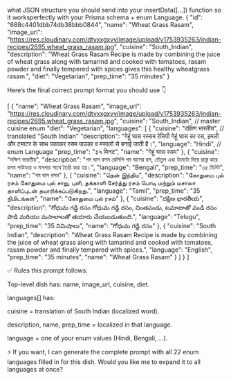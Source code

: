  what JSON structure you should send into your insertData([...]) function so it worksperfectly with your Prisma schema + enum Language.
   {
        "id": "688c4401dbb74db38bbb0844",
        "name": "Wheat Grass Rasam",
        "image_url": "https://res.cloudinary.com/dtvxxgxvv/image/upload/v1753935263/indian-recipes/2695.wheat_grass_rasam.jpg",
        "cuisine": "South_Indian",
        "description": "Wheat Grass Rasam Recipe is made by combining the juice of wheat grass along with tamarind and cooked with tomatoes, rasam powder and finally tempered with spices gives this healthy wheatgrass rasam.",
        "diet": "Vegetarian",
        "prep_time": "35 minutes"
    }

Here’s the final correct prompt format you should use 👇

[
  {
    "name": "Wheat Grass Rasam",
    "image_url": "https://res.cloudinary.com/dtvxxgxvv/image/upload/v1753935263/indian-recipes/2695.wheat_grass_rasam.jpg",
    "cuisine": "South_Indian",   // master cuisine enum
    "diet": "Vegetarian",
    "languages": [
      {
        "cuisine": "दक्षिण भारतीय",   // translated "South Indian"
        "description": "गेहूं घास रस्सम रेसिपी गेहूं घास का रस, इमली और टमाटर के साथ पकाकर रसम पाउडर व मसालों से बनाई जाती है।",
        "language": "Hindi",          // enum Language
        "prep_time": "३५ मिनट",
        "name": "गेहूं घास रसम"
      },
      {
        "cuisine": "দক্ষিণ ভারতীয়",
        "description": "গম ঘাস রসম রেসিপি গম ঘাসের রস, তেঁতুল এবং টমেটো দিয়ে রান্না করে রসম পাউডার ও মসলার সাথে তৈরি করা হয়।",
        "language": "Bengali",
        "prep_time": "৩৫ মিনিট",
        "name": "গম ঘাস রসম"
      },
      {
        "cuisine": "தென் இந்திய",
        "description": "கோதுமை புல் ரசம் கோதுமை புல் சாறு, புளி, தக்காளி சேர்த்து ரசம் பொடி மற்றும் மசாலா தாளிப்புடன் தயாரிக்கப்படுகிறது.",
        "language": "Tamil",
        "prep_time": "35 நிமிடங்கள்",
        "name": "கோதுமை புல் ரசம்"
      },
      {
        "cuisine": "దక్షిణ భారతీయ",
        "description": "గోధుమ గడ్డి రసం గోధుమ గడ్డి రసం, చింతపండు, టమాటాతో వండి రసం పొడి మరియు మసాలాలతో తయారు చేయబడుతుంది.",
        "language": "Telugu",
        "prep_time": "35 నిమిషాలు",
        "name": "గోధుమ గడ్డి రసం"
      },
      {
        "cuisine": "South Indian",
        "description": "Wheat Grass Rasam Recipe is made by combining the juice of wheat grass along with tamarind and cooked with tomatoes, rasam powder and finally tempered with spices.",
        "language": "English",
        "prep_time": "35 minutes",
        "name": "Wheat Grass Rasam"
      }
    ]
  }
]


✅ Rules this prompt follows:

Top-level dish has: name, image_url, cuisine, diet.

languages[] has:

cuisine = translation of South Indian (localized word).

description, name, prep_time = localized in that language.

language = one of your enum values (Hindi, Bengali, …).

⚡ If you want, I can generate the complete prompt with all 22 enum languages filled in for this dish.
Would you like me to expand it to all languages at once?